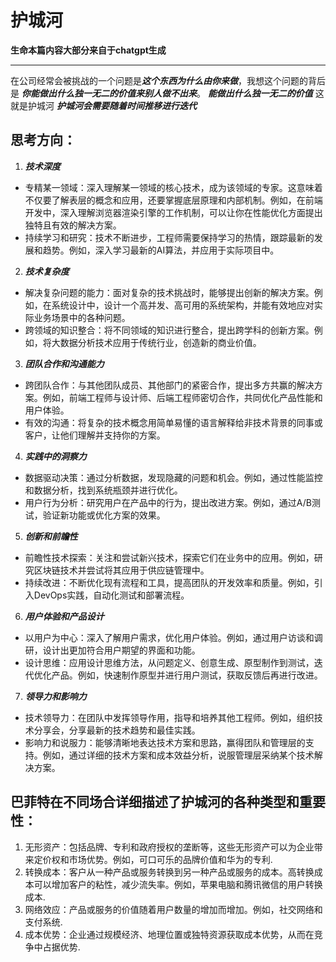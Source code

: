 # 护城河

**生命本篇内容大部分来自于chatgpt生成**




------------------------------------------------------------------------
在公司经常会被挑战的一个问题是***这个东西为什么由你来做***，我想这个问题的背后是 ***你能做出什么独一无二的价值来别人做不出来***。
***能做出什么独一无二的价值*** 这就是护城河
***护城河会需要随着时间推移进行迭代***

## 思考方向：

1. ***技术深度***
- 专精某一领域：深入理解某一领域的核心技术，成为该领域的专家。这意味着不仅要了解表层的概念和应用，还要掌握底层原理和内部机制。例如，在前端开发中，深入理解浏览器渲染引擎的工作机制，可以让你在性能优化方面提出独特且有效的解决方案。
- 持续学习和研究：技术不断进步，工程师需要保持学习的热情，跟踪最新的发展和趋势。例如，深入学习最新的AI算法，并应用于实际项目中。
2. ***技术复杂度***
- 解决复杂问题的能力：面对复杂的技术挑战时，能够提出创新的解决方案。例如，在系统设计中，设计一个高并发、高可用的系统架构，并能有效地应对实际业务场景中的各种问题。
- 跨领域的知识整合：将不同领域的知识进行整合，提出跨学科的创新方案。例如，将大数据分析技术应用于传统行业，创造新的商业价值。
3. ***团队合作和沟通能力***
- 跨团队合作：与其他团队成员、其他部门的紧密合作，提出多方共赢的解决方案。例如，前端工程师与设计师、后端工程师密切合作，共同优化产品性能和用户体验。
- 有效的沟通：将复杂的技术概念用简单易懂的语言解释给非技术背景的同事或客户，让他们理解并支持你的方案。
4. ***实践中的洞察力***
- 数据驱动决策：通过分析数据，发现隐藏的问题和机会。例如，通过性能监控和数据分析，找到系统瓶颈并进行优化。
- 用户行为分析：研究用户在产品中的行为，提出改进方案。例如，通过A/B测试，验证新功能或优化方案的效果。
5. ***创新和前瞻性***
- 前瞻性技术探索：关注和尝试新兴技术，探索它们在业务中的应用。例如，研究区块链技术并尝试将其应用于供应链管理中。
- 持续改进：不断优化现有流程和工具，提高团队的开发效率和质量。例如，引入DevOps实践，自动化测试和部署流程。
6. ***用户体验和产品设计***
- 以用户为中心：深入了解用户需求，优化用户体验。例如，通过用户访谈和调研，设计出更加符合用户期望的界面和功能。
- 设计思维：应用设计思维方法，从问题定义、创意生成、原型制作到测试，迭代优化产品。例如，快速制作原型并进行用户测试，获取反馈后再进行改进。
7. ***领导力和影响力***
- 技术领导力：在团队中发挥领导作用，指导和培养其他工程师。例如，组织技术分享会，分享最新的技术趋势和最佳实践。
- 影响力和说服力：能够清晰地表达技术方案和思路，赢得团队和管理层的支持。例如，通过详细的技术方案和成本效益分析，说服管理层采纳某个技术解决方案。






## 巴菲特在不同场合详细描述了护城河的各种类型和重要性：
1. 无形资产：包括品牌、专利和政府授权的垄断等，这些无形资产可以为企业带来定价权和市场优势。例如，可口可乐的品牌价值和华为的专利.
2. 转换成本：客户从一种产品或服务转换到另一种产品或服务的成本。高转换成本可以增加客户的粘性，减少流失率。例如，苹果电脑和腾讯微信的用户转换成本.
3. 网络效应：产品或服务的价值随着用户数量的增加而增加。例如，社交网络和支付系统.
4. 成本优势：企业通过规模经济、地理位置或独特资源获取成本优势，从而在竞争中占据优势.
